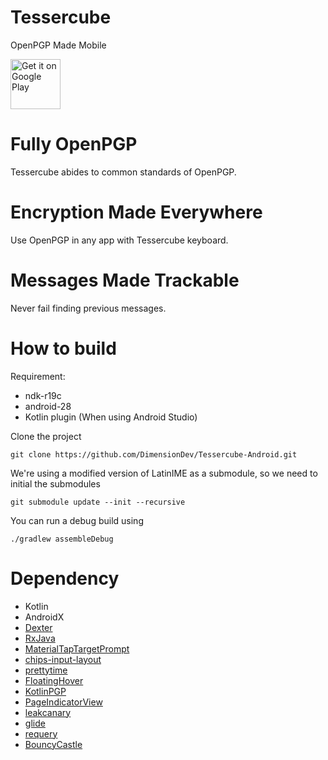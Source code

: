 # Tessercube
OpenPGP Made Mobile

[<img src="https://play.google.com/intl/en_us/badges/images/generic/en_badge_web_generic.png" alt="Get it on Google Play" height="80">](https://play.google.com/store/apps/details?id=com.dimension.tessercube)


# Fully OpenPGP
Tessercube abides to common standards of OpenPGP.

# Encryption Made Everywhere
Use OpenPGP in any app with Tessercube keyboard.

# Messages Made Trackable
Never fail finding previous messages.

# How to build
Requirement:
 - ndk-r19c
 - android-28
 - Kotlin plugin (When using Android Studio)

Clone the project
```
git clone https://github.com/DimensionDev/Tessercube-Android.git
```
We're using a modified version of LatinIME as a submodule, so we need to initial the submodules
```
git submodule update --init --recursive
```  
You can run a debug build using
```
./gradlew assembleDebug
```

# Dependency
- Kotlin
- AndroidX
- [Dexter](https://github.com/Karumi/Dexter)
- [RxJava](https://github.com/ReactiveX/RxJava)
- [MaterialTapTargetPrompt](https://github.com/sjwall/MaterialTapTargetPrompt)
- [chips-input-layout](https://github.com/tylersuehr7/chips-input-layout)
- [prettytime](https://github.com/ocpsoft/prettytime)
- [FloatingHover](https://github.com/Tlaster/FloatingHover)
- [KotlinPGP](https://github.com/Tlaster/KotlinPGP)
- [PageIndicatorView](https://github.com/romandanylyk/PageIndicatorView)
- [leakcanary](https://github.com/square/leakcanary)
- [glide](https://github.com/bumptech/glide)
- [requery](https://github.com/requery/requery)
- [BouncyCastle](https://github.com/bcgit/bc-java)
